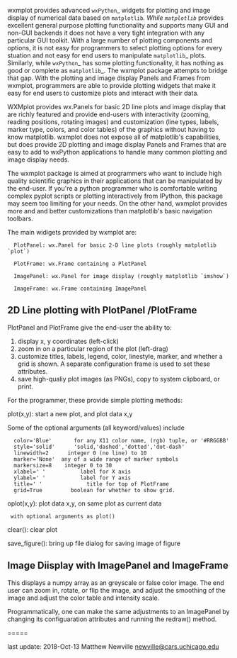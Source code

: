 

wxmplot provides advanced `wxPython`_ widgets for plotting and image display
of numerical data based on `matplotlib`_. While `matplotlib`_ provides
excellent general purpose plotting functionality and supports many GUI and
non-GUI backends it does not have a very tight integration with any
particular GUI toolkit. With a large number of plotting components and
options, it is not easy for programmers to select plotting options for every
stuation and not easy for end users to manipulate `matplotlib`_ plots.
Similarly, while `wxPython`_ has some plotting functionality, it has nothing
as good or complete as `matplotlib`_. The wxmplot package attempts to bridge
that gap.  With the plotting and image display Panels and Frames from
wxmplot, programmers are able to provide plotting widgets that make it easy
for end users to customize plots and interact with their data.

WXMplot provides wx.Panels for basic 2D line plots and image display that are
richly featured and provide end-users with interactivity (zooming, reading
positions, rotating images) and customization (line types, labels, marker
type, colors, and color tables) of the graphics without having to know
matplotlib.  wxmplot does not expose all of matplotlib's capabilities, but
does provide 2D plotting and image display Panels and Frames that are easy to
add to wxPython applications to handle many common plotting and image display
needs.

The wxmplot package is aimed at programmers who want to include high quality
scientific graphics in their applications that can be manipulated by the
end-user.  If you're a python programmer who is comfortable writing complex
pyplot scripts or plotting interactively from IPython, this package may seem
too limiting for your needs.  On the other hand, wxmplot provides more and
and better customizations than matplotlib's basic navigation toolbars.

The main widigets provided by wxmplot are:

      PlotPanel: wx.Panel for basic 2-D line plots (roughly matplotlib `plot`)

      PlotFrame: wx.Frame containing a PlotPanel

      ImagePanel: wx.Panel for image display (roughly matplotlib `imshow`)

      ImageFrame: wx.Frame containing ImagePanel

2D Line plotting with PlotPanel  /PlotFrame
------------------------------------

 PlotPanel and PlotFrame give the end-user the ability  to:

   1. display x, y coordinates (left-click)
   2. zoom in on a particular region of the plot (left-drag)
   3. customize titles, labels, legend, color, linestyle, marker,
      and whether a grid is shown.  A separate configuration frame
      is used to set these attributes.
   4. save high-qualiy plot images (as PNGs), copy to system
      clipboard, or print.

For the programmer, these provide simple plotting methods:

   plot(x,y):  start a new plot, and plot data x,y

Some of the optional arguments (all keyword/values) include

      color='Blue'       for any X11 color name, (rgb) tuple, or '#RRGGBB'
      style='solid'      'solid,'dashed','dotted','dot-dash'
      linewidth=2      integer 0 (no line) to 10
      marker='None'  any of a wide range of marker symbols
      markersize=8    integer 0 to 30
      xlabel=' '           label for X axis
      ylabel=' '           label for Y axis
      title=' '              title for top of PlotFrame
      grid=True         boolean for whether to show grid.

  oplot(x,y):  plot data x,y, on same plot as current data

     with optional arguments as plot()

   clear():      clear plot

   save_figure():     bring up file dialog for saving image of figure

Image Diisplay with ImagePanel and ImageFrame
------------------------------------------

This displays a numpy array as an greyscale or false color image.  The end
user can zoom in, rotate, or flip the image, and adjust the smoothing of
the image and adjust the color table and intensity scale.

Programmatically, one can make the same adjustments to an ImagePanel by
changing its configuaration attributes and running the redraw() method.

=====

last update: 2018-Oct-13   Matthew Newville <newville@cars.uchicago.edu>
